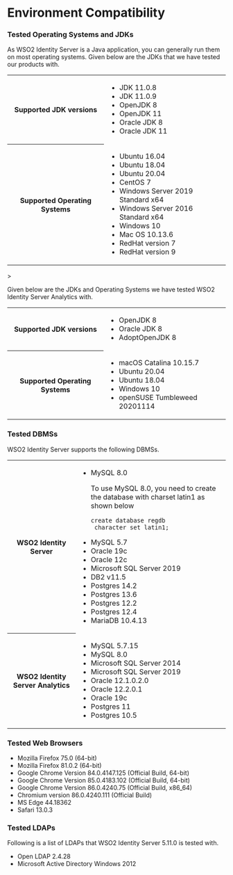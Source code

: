 # Environment Compatibility


### Tested Operating Systems and JDKs

As WSO2 Identity Server is a Java application, you can generally run them on most operating systems. Given below are the JDKs that we have tested our products with.

<table>
	<tr>
		<th>Supported JDK versions</th>	
		<td>
			<ul>
				<li>JDK 11.0.8</li>
				<li>JDK 11.0.9</li>
				<li>OpenJDK 8</li>
				<li>OpenJDK 11</li>
				<li>Oracle JDK 8</li>
				<li>Oracle JDK 11</li>
			</ul>
		</td>
	</tr>
	<tr>
		<th>Supported Operating Systems</th>
		<td>
			<ul>
				<li>Ubuntu 16.04</li>
				<li>Ubuntu 18.04</li>
				<li>Ubuntu 20.04</li>
				<li>CentOS 7</li>
				<li>Windows Server 2019 Standard x64</li>
				<li>Windows Server 2016 Standard x64</li>
				<li>Windows 10</li>
				<li>Mac OS 10.13.6</li>
				<li>RedHat version 7</li>
				<li>RedHat version 9</li>
			</ul>
		</td>
	</tr>
</table>>

Given below are the JDKs and Operating Systems we have tested WSO2 Identity Server Analytics with.

<table>
	<tr>
		<th>Supported JDK versions</th>	
		<td>
			<ul>
				<li>OpenJDK 8</li>
				<li>Oracle JDK 8</li>
				<li>AdoptOpenJDK 8</li>
			</ul>
		</td>
	</tr>
	<tr>
		<th>Supported Operating Systems</th>
		<td>
			<ul>
				<li>macOS Catalina 10.15.7</li>
				<li>Ubuntu 20.04</li>
				<li>Ubuntu 18.04</li>
				<li>Windows 10</li>
				<li>openSUSE Tumbleweed 20201114</li>
			</ul>
		</td>
	</tr>
</table>

### Tested DBMSs

WSO2 Identity Server supports the following DBMSs.

<table>
	<tr>
		<th>WSO2 Identity Server</th>
		<td>
			<ul>
				<li>MySQL 8.0</li>
				<div class="admonition warning">
					<p class="admonition-title"></p>
					<p>To use MySQL 8.0, you need to create the database with charset latin1 as shown below</p>
					<p><code>create database regdb <br> character set latin1; </code></p>
				</div>
				<li>MySQL 5.7</li>
				<li>Oracle 19c</li>
				<li>Oracle 12c</li>
				<li>Microsoft SQL Server 2019</li>
				<li>DB2 v11.5</li>
				<li>Postgres 14.2</li>
				<li>Postgres 13.6</li>
				<li>Postgres 12.2</li>
				<li>Postgres 12.4</li>
				<li>MariaDB 10.4.13</li>
			</ul>
		</td>
	</tr>
	<tr>
		<th>WSO2 Identity Server Analytics</th>
		<td>
			<ul>
				<li>MySQL 5.7.15</li>
				<li>MySQL 8.0</li>
				<li>Microsoft SQL Server  2014</li>
				<li>Microsoft SQL Server 2019</li>
				<li>Oracle 12.1.0.2.0</li>
				<li>Oracle 12.2.0.1</li>
				<li>Oracle 19c</li>
				<li>Postgres 11</li>
				<li>Postgres 10.5</li>
			</ul>
		</td>
	</tr>
</table>

### Tested Web Browsers

<ul>
	<li>Mozilla Firefox 75.0 (64-bit)</li>
	<li>Mozilla Firefox 81.0.2 (64-bit)</li>
	<li>Google Chrome Version 84.0.4147.125 (Official Build, 64-bit)</li>
	<li>Google Chrome Version 85.0.4183.102 (Official Build, 64-bit)</li>
	<li>Google Chrome Version 86.0.4240.75 (Official Build, x86_64)</li>
	<li>Chromium version 86.0.4240.111 (Official Build)</li>
	<li>MS Edge 44.18362</li>
	<li>Safari 13.0.3</li>
</ul>

### Tested LDAPs

Following is a list of LDAPs that WSO2 Identity Server 5.11.0 is tested with.

<ul>
	<li>Open LDAP 2.4.28</li>
	<li>Microsoft Active Directory Windows 2012</li>
</ul>




